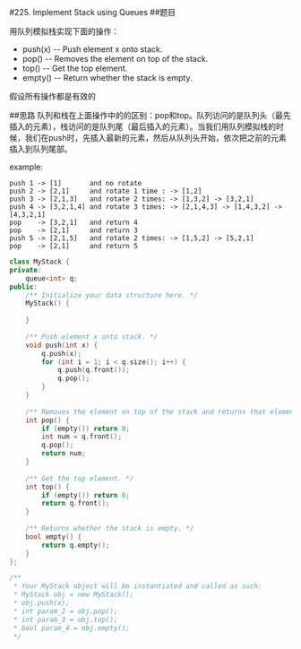 #225. Implement Stack using Queues
##题目

用队列模拟栈实现下面的操作：

 - push(x) -- Push element x onto stack.
 - pop() -- Removes the element on top of the stack.
 - top() -- Get the top element.
 - empty() -- Return whether the stack is empty.

假设所有操作都是有效的


##思路
队列和栈在上面操作中的的区别：pop和top。队列访问的是队列头（最先插入的元素），栈访问的是队列尾（最后插入的元素）。当我们用队列模拟栈的时候，我们在push时，先插入最新的元素，然后从队列头开始，依次把之前的元素插入到队列尾部。

example: 
```
push 1 -> [1]       and no rotate
push 2 -> [2,1]     and rotate 1 time : -> [1,2]
push 3 -> [2,1,3]   and rotate 2 times: -> [1,3,2] -> [3,2,1]
push 4 -> [3,2,1,4] and rotate 3 times: -> [2,1,4,3] -> [1,4,3,2] -> [4,3,2,1]
pop    -> [3,2,1]   and return 4
pop    -> [2,1]     and return 3
push 5 -> [2,1,5]   and rotate 2 times: -> [1,5,2] -> [5,2,1]
pop    -> [2,1]     and return 5
```


```C++
class MyStack {
private:
    queue<int> q;
public:
    /** Initialize your data structure here. */
    MyStack() {
        
    }
    
    /** Push element x onto stack. */
    void push(int x) {
        q.push(x);
        for (int i = 1; i < q.size(); i++) {
            q.push(q.front());
            q.pop();
        }
    }
    
    /** Removes the element on top of the stack and returns that element. */
    int pop() {
        if (empty()) return 0;
        int num = q.front();
        q.pop();
        return num;
    }
    
    /** Get the top element. */
    int top() {
        if (empty()) return 0;
        return q.front();
    }
    
    /** Returns whether the stack is empty. */
    bool empty() {
        return q.empty();
    }
};

/**
 * Your MyStack object will be instantiated and called as such:
 * MyStack obj = new MyStack();
 * obj.push(x);
 * int param_2 = obj.pop();
 * int param_3 = obj.top();
 * bool param_4 = obj.empty();
 */
```
